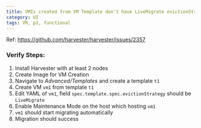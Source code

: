 ```yaml
---
title: VMIs created from VM Template don't have LiveMigrate evictionStrategy set
category: UI
tags: VM, p1, functional
---
```

Ref: https://github.com/harvester/harvester/issues/2357


### Verify Steps:
1. Install Harvester with at least 2 nodes
1. Create Image for VM Creation
1. Navigate to _Advanced/Templates_ and create a template `t1`
1. Create VM `vm1` from template `t1`
1. Edit YAML of `vm1`, field `spec.template.spec.evictionStrategy` should be `LiveMigrate`
1. Enable Maintenance Mode on the host which hosting `vm1`
1. `vm1` should start migrating automatically
1. Migration should success
